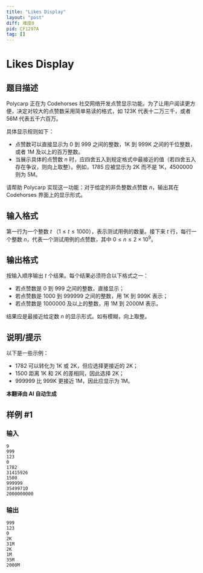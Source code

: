 ```yaml
---
title: "Likes Display"
layout: "post"
diff: 难度0
pid: CF1297A
tag: []
---
```


# Likes Display

## 题目描述

Polycarp 正在为 Codehorses 社交网络开发点赞显示功能。为了让用户阅读更方便，决定对较大的点赞数采用简单易读的格式，如 123K 代表十二万三千，或者 56M 代表五千六百万。

具体显示规则如下：

- 点赞数可以直接显示为 0 到 999 之间的整数，1K 到 999K 之间的千位整数，或者 1M 及以上的百万整数。
- 当展示具体的点赞数 $n$ 时，应四舍五入到规定格式中最接近的值（若四舍五入存在争议，则向上取整）。例如，1785 应被显示为 2K 而不是 1K，4500000 则为 5M。

请帮助 Polycarp 实现这一功能：对于给定的非负整数点赞数 $n$，输出其在 Codehorses 界面上的显示形式。

## 输入格式

第一行为一个整数 $t$ （$1 \le t \le 1000$），表示测试用例的数量。接下来 $t$ 行，每行一个整数 $n$，代表一个测试用例的点赞数，其中 $0 \le n \le 2 \times 10^9$。

## 输出格式

按输入顺序输出 $t$ 个结果。每个结果必须符合以下格式之一：

- 若点赞数是 0 到 999 之间的整数，直接显示；
- 若点赞数是 1000 到 999999 之间的整数，用 1K 到 999K 表示；
- 若点赞数是 1000000 及以上的整数，用 1M 到 2000M 表示。

结果应是最接近给定数 $n$ 的显示形式。如有模糊，向上取整。

## 说明/提示

以下是一些示例：

- 1782 可以转化为 1K 或 2K，但应选择更接近的 2K；
- 1500 距离 1K 和 2K 的差相同，因此选择 2K；
- 999999 比 999K 更接近 1M，因此应显示为 1M。

 **本翻译由 AI 自动生成**

## 样例 #1

### 输入

```
9
999
123
0
1782
31415926
1500
999999
35499710
2000000000
```

### 输出

```
999
123
0
2K
31M
2K
1M
35M
2000M
```

